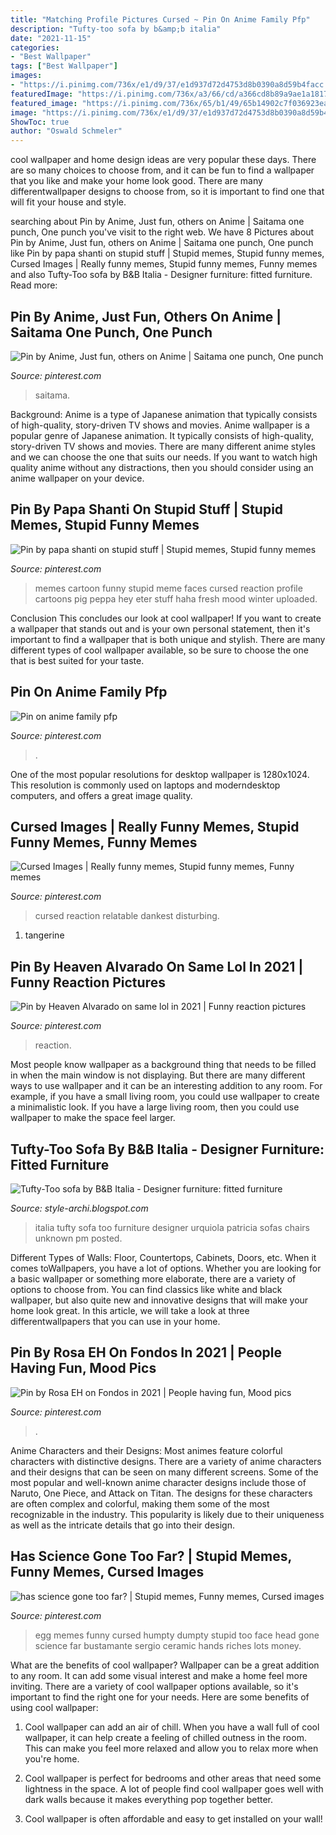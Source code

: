 ```yaml
---
title: "Matching Profile Pictures Cursed ~ Pin On Anime Family Pfp"
description: "Tufty-too sofa by b&amp;b italia"
date: "2021-11-15"
categories:
- "Best Wallpaper"
tags: ["Best Wallpaper"]
images:
- "https://i.pinimg.com/736x/e1/d9/37/e1d937d72d4753d8b0390a8d59b4facc.jpg"
featuredImage: "https://i.pinimg.com/736x/a3/66/cd/a366cd8b89a9ae1a1817d4ba40e8465f.jpg"
featured_image: "https://i.pinimg.com/736x/65/b1/49/65b14902c7f036923eac3c7fc48cd78f.jpg"
image: "https://i.pinimg.com/736x/e1/d9/37/e1d937d72d4753d8b0390a8d59b4facc.jpg"
ShowToc: true
author: "Oswald Schmeler"
---
```



cool wallpaper and home design ideas are very popular these days. There are so many choices to choose from, and it can be fun to find a wallpaper that you like and make your home look good. There are many differentwallpaper designs to choose from, so it is important to find one that will fit your house and style.

	

		
searching about Pin by Anime, Just fun, others on Anime | Saitama one punch, One punch you've visit to the right web. We have 8 Pictures about Pin by Anime, Just fun, others on Anime | Saitama one punch, One punch like Pin by papa shanti on stupid stuff | Stupid memes, Stupid funny memes, Cursed Images | Really funny memes, Stupid funny memes, Funny memes and also Tufty-Too sofa by B&amp;B Italia - Designer furniture: fitted furniture. Read more:
		
    
## Pin By Anime, Just Fun, Others On Anime | Saitama One Punch, One Punch

<img loading=lazy src="https://i.pinimg.com/736x/65/b1/49/65b14902c7f036923eac3c7fc48cd78f.jpg" onerror="this.onerror=null;this.src='https://tse1.mm.bing.net/th?id=OIP.X6L8r_UrPfDmZWW8qqSwFQHaJ3&amp;pid=15.1';" alt="Pin by Anime, Just fun, others on Anime | Saitama one punch, One punch">

_Source: pinterest.com_

>saitama. 

	

Background: Anime is a type of Japanese animation that typically consists of high-quality, story-driven TV shows and movies.
Anime wallpaper is a popular genre of Japanese animation. It typically consists of high-quality, story-driven TV shows and movies. There are many different anime styles and we can choose the one that suits our needs. If you want to watch high quality anime without any distractions, then you should consider using an anime wallpaper on your device.

    
## Pin By Papa Shanti On Stupid Stuff | Stupid Memes, Stupid Funny Memes

<img loading=lazy src="https://i.pinimg.com/736x/65/5c/b2/655cb29300e5893923bb63eac5834051.jpg" onerror="this.onerror=null;this.src='https://tse3.mm.bing.net/th?id=OIP.MBIZMDSFJ11TupK_XaJt6AHaLX&amp;pid=15.1';" alt="Pin by papa shanti on stupid stuff | Stupid memes, Stupid funny memes">

_Source: pinterest.com_

>memes cartoon funny stupid meme faces cursed reaction profile cartoons pig peppa hey eter stuff haha fresh mood winter uploaded. 

	

Conclusion
This concludes our look at cool wallpaper! If you want to create a wallpaper that stands out and is your own personal statement, then it's important to find a wallpaper that is both unique and stylish. There are many different types of cool wallpaper available, so be sure to choose the one that is best suited for your taste.

    
## Pin On Anime Family Pfp

<img loading=lazy src="https://i.pinimg.com/736x/fd/f4/a0/fdf4a08dbe5ced74caed698cff5dbab2.jpg" onerror="this.onerror=null;this.src='https://tse1.mm.bing.net/th?id=OIP.lyD1FEvVAqhTI1GeDJxuLwHaHa&amp;pid=15.1';" alt="Pin on anime family pfp">

_Source: pinterest.com_

>. 

	

One of the most popular resolutions for desktop wallpaper is 1280x1024. This resolution is commonly used on laptops and moderndesktop computers, and offers a great image quality.

    
## Cursed Images | Really Funny Memes, Stupid Funny Memes, Funny Memes

<img loading=lazy src="https://i.pinimg.com/736x/7d/ee/f9/7deef951d0d6fc1ae55950bb26a774bf.jpg" onerror="this.onerror=null;this.src='https://tse3.mm.bing.net/th?id=OIP.r9-z2Gz8gh5XY7qeUmjueAHaFo&amp;pid=15.1';" alt="Cursed Images | Really funny memes, Stupid funny memes, Funny memes">

_Source: pinterest.com_

>cursed reaction relatable dankest disturbing. 

	

1. tangerine 

    
## Pin By Heaven Alvarado On Same Lol In 2021 | Funny Reaction Pictures

<img loading=lazy src="https://i.pinimg.com/736x/9c/de/1c/9cde1c11132e3a8cd872ec21f1d07dd3.jpg" onerror="this.onerror=null;this.src='https://tse4.mm.bing.net/th?id=OIP.opLSwAE6_SKe7UmRJglCzQHaHV&amp;pid=15.1';" alt="Pin by Heaven Alvarado on same lol in 2021 | Funny reaction pictures">

_Source: pinterest.com_

>reaction. 

	

Most people know wallpaper as a background thing that needs to be filled in when the main window is not displaying. But there are many different ways to use wallpaper and it can be an interesting addition to any room. For example, if you have a small living room, you could use wallpaper to create a minimalistic look. If you have a large living room, then you could use wallpaper to make the space feel larger.

    
## Tufty-Too Sofa By B&amp;B Italia - Designer Furniture: Fitted Furniture

<img loading=lazy src="https://4.bp.blogspot.com/-nEupCmobfLA/UEmTJ-AD61I/AAAAAAAABAE/nuijK7a1M30/s1600/bb-italia-tufty-too-sofa-14.jpg" onerror="this.onerror=null;this.src='https://tse4.mm.bing.net/th?id=OIP.KGTdtFlq3-7QazDrCRR4LgHaJ3&amp;pid=15.1';" alt="Tufty-Too sofa by B&amp;B Italia - Designer furniture: fitted furniture">

_Source: style-archi.blogspot.com_

>italia tufty sofa too furniture designer urquiola patricia sofas chairs unknown pm posted. 

	

Different Types of Walls: Floor, Countertops, Cabinets, Doors, etc.
When it comes toWallpapers, you have a lot of options. Whether you are looking for a basic wallpaper or something more elaborate, there are a variety of options to choose from. You can find classics like white and black wallpaper, but also quite new and innovative designs that will make your home look great. In this article, we will take a look at three differentwallpapers that you can use in your home.

    
## Pin By Rosa EH On Fondos In 2021 | People Having Fun, Mood Pics

<img loading=lazy src="https://i.pinimg.com/736x/e1/d9/37/e1d937d72d4753d8b0390a8d59b4facc.jpg" onerror="this.onerror=null;this.src='https://tse2.mm.bing.net/th?id=OIP.b9jcQ-ikYWMzwTWstrQZrQHaKv&amp;pid=15.1';" alt="Pin by Rosa EH on Fondos in 2021 | People having fun, Mood pics">

_Source: pinterest.com_

>. 

	

Anime Characters and their Designs: Most animes feature colorful characters with distinctive designs.
There are a variety of anime characters and their designs that can be seen on many different screens. Some of the most popular and well-known anime character designs include those of Naruto, One Piece, and Attack on Titan. The designs for these characters are often complex and colorful, making them some of the most recognizable in the industry. This popularity is likely due to their uniqueness as well as the intricate details that go into their design.

    
## Has Science Gone Too Far? | Stupid Memes, Funny Memes, Cursed Images

<img loading=lazy src="https://i.pinimg.com/736x/a3/66/cd/a366cd8b89a9ae1a1817d4ba40e8465f.jpg" onerror="this.onerror=null;this.src='https://tse1.mm.bing.net/th?id=OIP.1MmJz7M7YfuDNmbmq0MpgwHaJ3&amp;pid=15.1';" alt="has science gone too far? | Stupid memes, Funny memes, Cursed images">

_Source: pinterest.com_

>egg memes funny cursed humpty dumpty stupid too face head gone science far bustamante sergio ceramic hands riches lots money. 

	

What are the benefits of cool wallpaper?
Wallpaper can be a great addition to any room. It can add some visual interest and make a home feel more inviting. There are a variety of cool wallpaper options available, so it's important to find the right one for your needs. Here are some benefits of using cool wallpaper: 
1. Cool wallpaper can add an air of chill. When you have a wall full of cool wallpaper, it can help create a feeling of chilled outness in the room. This can make you feel more relaxed and allow you to relax more when you're home. 

2. Cool wallpaper is perfect for bedrooms and other areas that need some lightness in the space. A lot of people find cool wallpaper goes well with dark walls because it makes everything pop together better. 

3. Cool wallpaper is often affordable and easy to get installed on your wall!


